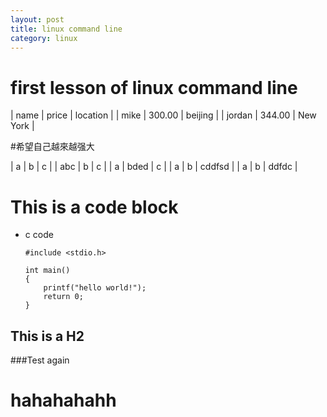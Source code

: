 ```yaml
---
layout: post
title: linux command line
category: linux
---
```


# first lesson of linux command line

| name   | price  | location |
| mike   | 300.00 | beijing  |
| jordan | 344.00 | New York |


#希望自己越來越强大

| a   | b    | c      |
| abc | b    | c      |
| a   | bded | c      |
| a   | b    | cddfsd |
| a   | b    | ddfdc  |

This is a code block
====================

*	c code

		#include <stdio.h>

		int main()
		{
			printf("hello world!");
			return 0;
		}



This is a H2
------------

###Test again

hahahahahh
==========



